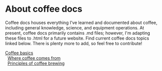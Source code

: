 # About coffee docs 
Coffee docs houses everything I've learned and documented about coffee, including general knowledge, science, and equipment operations. At present, coffee docs primarily contains .md files; however, I'm adapting these files to .html for a future website. Find current coffee docs topics linked below. There is plenty more to add, so feel free to contribute! 

[Coffee basics]()<br>
&nbsp; [Where coffee comes from](where-coffee-comes-from.md)<br>
&nbsp; [Principles of coffee brewing](principles-of-coffee-brewing.md)<br>
